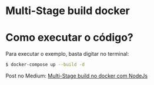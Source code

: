 # Multi-Stage build docker

# Como executar o código?

Para executar o exemplo, basta digitar no terminal:
```bash
$ docker-compose up --build -d
```

Post no Medium: [Multi-Stage build no docker com NodeJs](https://medium.com/@ramonpaolo/multi-stage-build-no-docker-com-nodejs-ca0f48d889b3)
